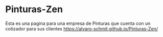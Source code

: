 # Pinturas-Zen
Esta es una pagina para una empresa de Pinturas que cuenta con un cotizador para sus clientes
https://alvaro-schmit.github.io/Pinturas-Zen/
